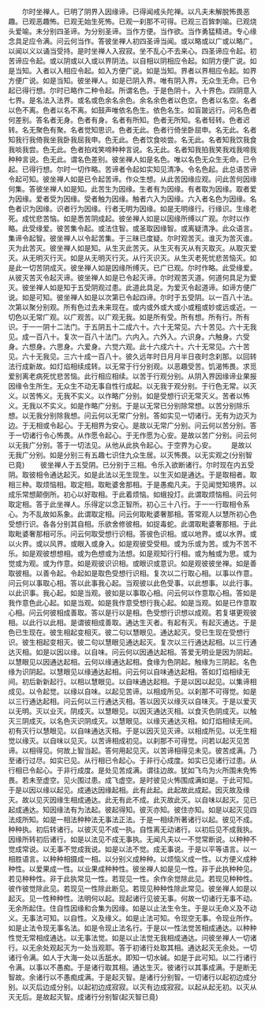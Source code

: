 <!-- { "loadSidebar": true } -->
　　尔时坐禅人。已明了阴界入因缘谛。已得闻戒头陀禅。以凡夫未解脱怖畏恶趣。已观恶趣怖。已观无始生死怖。已观一刹那不可得。已观三百鉾刺喻。已观烧头爱喻。未分别四圣谛。为分别圣谛。当作方便。当作欲。当作勇猛精进。专心缘念具足应令满。问云何当作。答彼坐禅人初四圣谛当闻。或以略或以广或以略广。以闻以义以诵当受持。是时坐禅人入寂寂。坐不乱心不去来心。四圣谛应令起。初苦谛应令起。或以阴或以入或以界阴法。以自相以阴相应令起。如阴方便广说。如是当知。入者以入相应令起。如入方便广说。如是当知。界者以界相应令起。如界方便广说。如是当知。彼坐禅人。如是已阴入界。唯有阴入界。无众生无命。已令起已得行想。尔时已略作二种令起。所谓名色。于是色阴十。入十界色。四阴意入七界。是名法入法界。或名或色余名余色。余名余色者以色空。色者以名空。名者以色不离。色者以名不离。如鼓声唯依名色生。依色名生。如盲跛远行。问名色者何差别。答名者无身。色者有身。名者有所知。色者无所知。名者轻转。色者迟转。名无聚色有聚。名者觉知思识。色者无此。色者行倚坐卧屈申。名无此。名者知我行我倚我坐我卧我屈我申。色无此。色者饮食啖尝。名无此。名者知我饮我食我啖我尝。色无此。色者拍戏笑啼种种言说。名无此。名者知我拍我笑我戏我啼我种种言说。色无此。谓名色差别。彼坐禅人如是名色。唯以名色无众生无命。已令起。已得行想。尔时一切作略。苦谛者令起如实知见清净。令名色起。此总语苦谛令起可知。彼坐禅人如是已令起苦谛。作众生想。从此苦因缘应观。问此苦何因缘何集。答彼坐禅人如是知。此苦生为因缘。生者有为因缘。有者取为因缘。取者爱为因缘。爱者受为因缘。受者触为因缘。触者六入为因缘。六入者名色为因缘。名色者识为因缘。识者行为因缘。行者无明为因缘。如是无明缘行。行缘识。生缘老死。成忧悲苦恼。如是悉苦阴成起。彼坐禅人如是以因缘所缚以广观。尔时以作略。此受缘爱。彼苦集令起。或法住智。或圣取因缘智。或离疑清净。此众语言。集谛令起智。彼坐禅人以令起苦集。于三昧已度疑。尔时观苦灭。谁灭为苦灭谁。灭为此苦灭。彼坐禅人如是知。从生灭此苦灭。从生灭有灭从有灭取灭。从取灭爱灭。从无明灭行灭。如是从无明灭行灭。从行灭识灭。从生灭老死忧悲苦恼灭。如是此一切苦阴成灭。彼坐禅人如是因缘所缚灭。已广已观。尔时作略。此受缘爱。从彼灭苦灭令起灭谛。彼坐禅人如是已令起灭谛。尔时观苦灭道。何道何具足为爱灭。彼坐禅人如是知于五受阴观过患。此道此具足。为爱灭令起道谛。如谛方便广说。如是可知。彼坐禅人如是以次第已令起四谛。尔时于五受阴。以一百八十法。次第以聚分别观。所有色过去未来现在。或内或外或大或小或粗或妙或远或近。一切色以无常广观。以广观苦。以广观无我。如是所有受。所有想。所有行。所有识。于一一阴十二法门。于五阴五十二成六十。六十无常见。六十苦见。六十无我见。成一百八十。复次一百八十法门。六内入。六外入。六识身。六触身。六受身。六想身。六思身。六爱身。六觉六观。此十六成六十。六十无常见。六十苦见。六十无我见。三六十成一百八十。彼久远年时日月月半日夜时念刹那。以回转法行成新故。如灯焰相续成转。以无常于行分别观。以恶趣受苦。饥渴怖畏。求觅爱别离老病死忧悲苦恼。此行相应相续。以苦于行观分别。从阴入界因缘谛业果报因缘令生所生。无众生不动无事自性行成起。以无我于观分别。于行色无常。以灭义。以苦怖义。无我不实义。以作略广分别。如是受想行识无常灭义。苦者以怖义。无我以不实义。如是作略广分别。于是以无常已分别除常想。以苦分别除乐想。以无我分别除我想。问云何以无常广分别。答如实见一切诸行。无有为边灭为边。于无相或令起心。于无相界为安心。是故以无常广分别。问云何以苦分别。答于一切诸行令心怖畏。从作愿令起心。于无作愿为心安。是故以苦广分别。问云何以无我广分别。答于一切法见。从他从此执令起心。于空界为心安。
　　是故以无我广分别。如是分别三有五趣七识住九众生居。以灭怖畏。以无实观之(分别智已竟)
　　彼坐禅人于五受阴。已分别于三相。令乐入欲断诸行。尔时现在内五受阴。取彼相令通达起灭。如是此法以无生现生。以生灭如是通达。于是取相者。取相三种。取烦恼相。取定相。取毗婆舍那相。于是愚痴凡夫。于见闻觉知境界。以成乐常想颠倒所。初心以好取相。于此着烦恼。如蛾投灯。此谓取烦恼相。问云何取定相。答于此坐禅人。乐得定以念正智所。初心三十八行。于一一行取相令系心。为不乱故如系象。此谓取定相。问云何取毗婆奢那相。答常观人以慧所初心色受想行识。各各分别其自相。乐欲舍修彼相。如捉毒蛇。此谓取毗婆奢那相。于此取毗婆奢那相可乐。问云何取受想行识相。答彼色识相。或以地界。或以水界。或以火界。或以风界。或眼入或身入。如是观彼受受相。或为乐或为苦。或为不苦不乐。如是观彼想想相。或为色想或为法想。如是观知行行相。或为触或为思。或为觉或为观。或为作意。如是观彼识识相。或眼识或意识。如是观彼彼坐禅。如是善取彼相。以善令起。令起如是取色受想行识相。复次以二行取心相。以事以作意。问云何以事取心相。答以此事我心起。当观彼以此色受事。以此想事。以此行事。以此识事。我心起。如是当观。彼如是以事取心相。问云何以作意取心相。答如是我作意色此心起。如是当观。如是我作意受想行我心起。如是当观。如是已作意取心相。问云何彼相成善取。答以是行以是相。色受想行识想以成观。若复堪更观彼相。以此行以此相。是谓彼相成善取。通达生灭者。有起有灭。有起灭通达。于是色已生现在。彼生相起变相灭。彼二句以慧眼见。通达起灭。受已生现在受想行识。彼生相起变相灭。彼二句以慧眼见通达起灭。复次以三行通达起相。以三行通达灭相。如是以因以缘。以自味。问云何以因通达起相。答爱无明业是因为阴起。以慧眼见以因通达起相。云何以缘通达起相。食缘为色阴起。触缘为三阴起。名色缘为识阴起。以慧眼见以缘通达起相。问云何以自味通达起相。答如灯焰相续无间。初后新新起行。以相以慧眼见。以自味通达起相。于是以因以起见。以集谛相成见。以令起觉。以缘以自味。以起见苦谛。以相成所见。以刹那不可得觉。如是以三行通达起相。问云何以三行通达灭相。答以因灭以缘灭以自味灭。于是以爱灭以无明。灭以业灭。阴成灭。以慧眼见。以因灭通达灭相。以食灭色阴成灭。以触灭三阴成灭。以名色灭识阴成灭。以慧眼见。以缘灭通达灭相。如灯焰相续无间。初有灭行以慧眼见。以自味通达灭相。于是以因灭见灭谛。以相成所见。以无生相觉以缘灭。以自味以见灭。以苦谛相成初见。以刹那不可得觉。问若以起灭见苦谛。以相得见。何故上智当起。答何用起见灭。以苦谛相得见未见。彼苦成满。乃至诸行过尽。如实已见。从行相已令起心。于非行心成度。如实已见诸行过患。从行相已令起心。于非行成度。是处见苦成满。谓往边故。犹如飞鸟为火所围未免怖畏。若未至虚空。见火围过患。成飞虚空。是时彼见火怖围成满如是。于此可知。于是以因以缘以起见。成通达因缘起相。此有此起。此起故此成起。因灭故及缘灭。故以见灭因缘生相成通达。此无有此不成。此灭故此灭。以自味以起灭。见已起成通达。知因缘法有为法起。彼起得知。彼灭亦知。彼住亦知。如是以起灭见四法成所知。如是一相法种种法无事法正法。于是一相续所著诸行以起。彼见不成。种种执。初后转诸行。以彼灭见不成一执。自性离无动诸行。以初后见不成我执。因缘所转初后诸行。如是以法见不成无事执。无闻凡夫以一不觉常断说。以种种不觉成常说。以无事不觉成我说。如是以法不觉。成无事说。于是以平等语言。以一相胜语言。以种种相摄成一相。以分别义成种种。以烦恼义成一性。以方便义成种种性。以爱果成一性。以业果成种种性。彼坐禅人如是见一性。非于此执种种见。若见种种性。非于此执常见一性。若现见一性。余作余觉除此见。若现见种种性。彼作彼觉除此见。若现见一性除此断见。若现见种种性除此常见。彼坐禅人如是以起灭。见一性种种性。法明何以起。现起诸行见彼无事。何故一切诸行无事不动。无余所起住。住自性因缘和合集为因缘。如是以止法生令生。于是以无命义及不动义。无事法可知。以自性。义及缘义。如是止法可知。令现空无事。令现业所作。如是止法令现无事名法。如是令现止法名行。于是以一性法觉苦相成通达。以种种性觉无常相成通达。以无事法觉。如是以止法觉无我相成通达。问彼坐禅人一切诸行。以无余处观起灭为一处当观耶。答于初诸行处取其相。通达起灭无余处。一切诸行令满。如人于大海一处以舌舐水。即知一切水碱。如是于此可知。以二行诸行令满。以事以不愚痴。于是诸行取其相。通达生灭。彼诸行以其事成满。于是断无智故。余诸行以不愚痴成满。于是起灭智。是诸行分别智。一切诸行以起初边成分别。以灭后边成分别。以起初边成寂寂。以灭有边成寂寂。以起从起无初。以灭从灭无后。是故起灭智。成诸行分别智(起灭智已竟)
